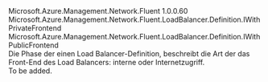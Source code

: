 <Type Name="IWithFrontend" FullName="Microsoft.Azure.Management.Network.Fluent.LoadBalancer.Definition.IWithFrontend">
  <TypeSignature Language="C#" Value="public interface IWithFrontend : Microsoft.Azure.Management.Network.Fluent.LoadBalancer.Definition.IWithPrivateFrontend, Microsoft.Azure.Management.Network.Fluent.LoadBalancer.Definition.IWithPublicFrontend" />
  <TypeSignature Language="ILAsm" Value=".class public interface auto ansi abstract IWithFrontend implements class Microsoft.Azure.Management.Network.Fluent.LoadBalancer.Definition.IWithPrivateFrontend, class Microsoft.Azure.Management.Network.Fluent.LoadBalancer.Definition.IWithPublicFrontend" />
  <TypeSignature Language="DocId" Value="T:Microsoft.Azure.Management.Network.Fluent.LoadBalancer.Definition.IWithFrontend" />
  <TypeSignature Language="VB.NET" Value="Public Interface IWithFrontend&#xA;Implements IWithPrivateFrontend, IWithPublicFrontend" />
  <TypeSignature Language="F#" Value="type IWithFrontend = interface&#xA;    interface IWithPublicFrontend&#xA;    interface IWithPrivateFrontend" />
  <AssemblyInfo>
    <AssemblyName>Microsoft.Azure.Management.Network.Fluent</AssemblyName>
    <AssemblyVersion>1.0.0.60</AssemblyVersion>
  </AssemblyInfo>
  <Interfaces>
    <Interface>
      <InterfaceName>Microsoft.Azure.Management.Network.Fluent.LoadBalancer.Definition.IWithPrivateFrontend</InterfaceName>
    </Interface>
    <Interface>
      <InterfaceName>Microsoft.Azure.Management.Network.Fluent.LoadBalancer.Definition.IWithPublicFrontend</InterfaceName>
    </Interface>
  </Interfaces>
  <Docs>
    <summary>
            Die Phase der einen Load Balancer-Definition, beschreibt die Art der das Front-End des Load Balancers: interne oder Internetzugriff.
            </summary>
    <remarks>To be added.</remarks>
  </Docs>
  <Members />
</Type>